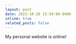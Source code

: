 ```yaml
---
layout: post
date: 2023-10-20 15:59:00-0400
inline: true
related_posts: false
---
```


My personal website is online!

